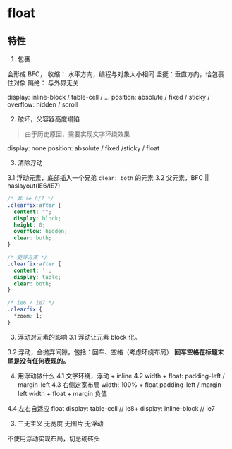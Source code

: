 # float

## 特性
1. 包裹

会形成 BFC，
收缩： 水平方向，编程与对象大小相同
坚挺：垂直方向，恰包裹住对象
隔绝： 与外界无关

display: inline-block / table-cell / ...
position: absolute / fixed / sticky /
overflow: hidden / scroll

2. 破坏，父容器高度塌陷
> 由于历史原因，需要实现文字环绕效果

display: none
position: absolute / fixed /sticky / float

3. 清除浮动

3.1 浮动元素，底部插入一个兄弟 `clear: both` 的元素
3.2 父元素，BFC || haslayout(IE6/IE7)

```css
/* 非 ie 6/7 */
.clearfix:after {
  content: "";
  display: block;
  height: 0;
  overflow: hidden;
  clear: both;
}

/* 更好方案 */
.clearfix:after {
  content: '';
  display: table;
  clear: both;
}

/* ie6 / ie7 */
.clearfix {
  *zoom: 1;
}

```

3. 浮动对元素的影响
3.1 浮动让元素 block 化。

3.2 浮动，会抛弃间隙，包括：回车、空格（考虑环绕布局）
**回车空格在标题末尾是没有任何表现的。**

4. 用浮动做什么
4.1 文字环绕，浮动 + inline
4.2 width + float:
padding-left / margin-left
4.3 右侧定宽布局
width: 100% + float
  padding-left / margin-left
width + float + margin 负值

4.4 左右自适应
float
display: table-cell // ie8+
display: inline-block // ie7

3. 三无主义
无宽度
无图片
无浮动

不使用浮动实现布局，切忌砌砖头
